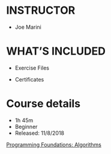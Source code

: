 # INSTRUCTOR
 * Joe Marini

# WHAT’S INCLUDED
 * Exercise Files 	
 - Certificates 

# Course details
 - 1h 45m  
 - Beginner  
 - Released: 11/8/2018


[Programming Foundations: Algorithms](https://www.linkedin.com/learning/programming-foundations-algorithms/determine-if-a-list-is-sorted?pathUrn=urn%3Ali%3AlyndaLearningPath%3A56db2f4b3dd5596be4e4989f)